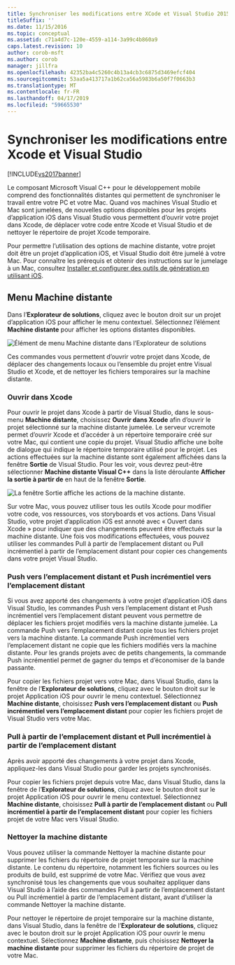```yaml
---
title: Synchroniser les modifications entre XCode et Visual Studio 2015 | Microsoft Docs
titleSuffix: ''
ms.date: 11/15/2016
ms.topic: conceptual
ms.assetid: c71a4d7c-120e-4559-a114-3a99c4b860a9
caps.latest.revision: 10
author: corob-msft
ms.author: corob
manager: jillfra
ms.openlocfilehash: 42352ba4c5260c4b13a4cb3c6875d3469efcf404
ms.sourcegitcommit: 53aa5a413717a1b62ca56a5983b6a50f7f0663b3
ms.translationtype: MT
ms.contentlocale: fr-FR
ms.lasthandoff: 04/17/2019
ms.locfileid: "59665530"
---
```

# <a name="sync-changes-between-xcode-and-visual-studio"></a>Synchroniser les modifications entre Xcode et Visual Studio
[!INCLUDE[vs2017banner](../includes/vs2017banner.md)]

Le composant Microsoft Visual C++ pour le développement mobile comprend des fonctionnalités distantes qui permettent de synchroniser le travail entre votre PC et votre Mac. Quand vos machines Visual Studio et Mac sont jumelées, de nouvelles options disponibles pour les projets d’application iOS dans Visual Studio vous permettent d’ouvrir votre projet dans Xcode, de déplacer votre code entre Xcode et Visual Studio et de nettoyer le répertoire de projet Xcode temporaire.

 Pour permettre l’utilisation des options de machine distante, votre projet doit être un projet d’application iOS, et Visual Studio doit être jumelé à votre Mac. Pour connaître les prérequis et obtenir des instructions sur le jumelage à un Mac, consultez [Installer et configurer des outils de génération en utilisant iOS](../cross-platform/install-and-configure-tools-to-build-using-ios.md).

## <a name="the-remote-machine-menu"></a>Menu Machine distante
 Dans l’**Explorateur de solutions**, cliquez avec le bouton droit sur un projet d’application iOS pour afficher le menu contextuel. Sélectionnez l’élément **Machine distante** pour afficher les options distantes disponibles.

 ![Élément de menu Machine distante dans l’Explorateur de solutions](../cross-platform/media/cppmdd-u2-remotemachine-menu.jpg "CPPMDD_U2_RemoteMachine_Menu")

 Ces commandes vous permettent d’ouvrir votre projet dans Xcode, de déplacer des changements locaux ou l’ensemble du projet entre Visual Studio et Xcode, et de nettoyer les fichiers temporaires sur la machine distante.

### <a name="open-in-xcode"></a>Ouvrir dans Xcode
 Pour ouvrir le projet dans Xcode à partir de Visual Studio, dans le sous-menu **Machine distante**, choisissez **Ouvrir dans Xcode** afin d’ouvrir le projet sélectionné sur la machine distante jumelée. Le serveur vcremote permet d’ouvrir Xcode et d’accéder à un répertoire temporaire créé sur votre Mac, qui contient une copie du projet. Visual Studio affiche une boîte de dialogue qui indique le répertoire temporaire utilisé pour le projet. Les actions effectuées sur la machine distante sont également affichées dans la fenêtre **Sortie** de Visual Studio. Pour les voir, vous devrez peut-être sélectionner **Machine distante Visual C++** dans la liste déroulante **Afficher la sortie à partir de** en haut de la fenêtre **Sortie**.

 ![La fenêtre Sortie affiche les actions de la machine distante.](../cross-platform/media/cppmdd-u2-remotemachine-output.png "CPPMDD_U2_RemoteMachine_Output")

 Sur votre Mac, vous pouvez utiliser tous les outils Xcode pour modifier votre code, vos ressources, vos storyboards et vos actions. Dans Visual Studio, votre projet d’application iOS est annoté avec « Ouvert dans Xcode » pour indiquer que des changements peuvent être effectués sur la machine distante. Une fois vos modifications effectuées, vous pouvez utiliser les commandes Pull à partir de l’emplacement distant ou Pull incrémentiel à partir de l’emplacement distant pour copier ces changements dans votre projet Visual Studio.

### <a name="push-to-remote-and-incremental-push-to-remote"></a>Push vers l’emplacement distant et Push incrémentiel vers l’emplacement distant
 Si vous avez apporté des changements à votre projet d’application iOS dans Visual Studio, les commandes Push vers l’emplacement distant et Push incrémentiel vers l’emplacement distant peuvent vous permettre de déplacer les fichiers projet modifiés vers la machine distante jumelée. La commande Push vers l’emplacement distant copie tous les fichiers projet vers la machine distante. La commande Push incrémentiel vers l’emplacement distant ne copie que les fichiers modifiés vers la machine distante. Pour les grands projets avec de petits changements, la commande Push incrémentiel permet de gagner du temps et d’économiser de la bande passante.

 Pour copier les fichiers projet vers votre Mac, dans Visual Studio, dans la fenêtre de l’**Explorateur de solutions**, cliquez avec le bouton droit sur le projet Application iOS pour ouvrir le menu contextuel. Sélectionnez **Machine distante**, choisissez **Push vers l’emplacement distant** ou **Push incrémentiel vers l’emplacement distant** pour copier les fichiers projet de Visual Studio vers votre Mac.

### <a name="pull-from-remote-and-incremental-pull-from-remote"></a>Pull à partir de l’emplacement distant et Pull incrémentiel à partir de l’emplacement distant
 Après avoir apporté des changements à votre projet dans Xcode, appliquez-les dans Visual Studio pour garder les projets synchronisés.

 Pour copier les fichiers projet depuis votre Mac, dans Visual Studio, dans la fenêtre de l’**Explorateur de solutions**, cliquez avec le bouton droit sur le projet Application iOS pour ouvrir le menu contextuel. Sélectionnez **Machine distante**, choisissez **Pull à partir de l’emplacement distant** ou **Pull incrémentiel à partir de l’emplacement distant** pour copier les fichiers projet de votre Mac vers Visual Studio.

### <a name="clean-remote"></a>Nettoyer la machine distante
 Vous pouvez utiliser la commande Nettoyer la machine distante pour supprimer les fichiers du répertoire de projet temporaire sur la machine distante. Le contenu du répertoire, notamment les fichiers sources ou les produits de build, est supprimé de votre Mac. Vérifiez que vous avez synchronisé tous les changements que vous souhaitez appliquer dans Visual Studio à l’aide des commandes Pull à partir de l’emplacement distant ou Pull incrémentiel à partir de l’emplacement distant, avant d’utiliser la commande Nettoyer la machine distante.

 Pour nettoyer le répertoire de projet temporaire sur la machine distante, dans Visual Studio, dans la fenêtre de l’**Explorateur de solutions**, cliquez avec le bouton droit sur le projet Application iOS pour ouvrir le menu contextuel. Sélectionnez **Machine distante**, puis choisissez **Nettoyer la machine distante** pour supprimer les fichiers du répertoire de projet de votre Mac.
